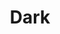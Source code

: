 ---
blog: https://medium.com/darklang
codehost: https://github.com/https://github.com/darklang
linkedin: https://www.linkedin.com/company/darklang/
logohandle: darklang
sort: darklang
title: Dark
twitter: https://x.com/darklang
website: https://darklang.com/
---